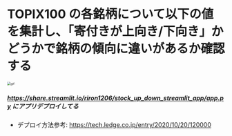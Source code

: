 # TOPIX100 の各銘柄について以下の値を集計し、「寄付きが上向き/下向き」かどうかで銘柄の傾向に違いがあるか確認する

<img src="image/app_run.gif" alt="gif" style="zoom:50%;" />


##### https://share.streamlit.io/riron1206/stock_up_down_streamlit_app/app.py にアプリデプロイしてる

- デプロイ方法参考: https://tech.ledge.co.jp/entry/2020/10/20/120000

